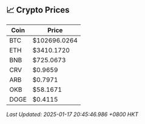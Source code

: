 ## 📈 Crypto Prices

| Coin | Price |
| ---- | ----- |
| BTC | $102696.0264 |
| ETH | $3410.1720 |
| BNB | $725.0673 |
| CRV | $0.9659 |
| ARB | $0.7971 |
| OKB | $58.1671 |
| DOGE | $0.4115 |

_Last Updated: 2025-01-17 20:45:46.986 +0800 HKT_